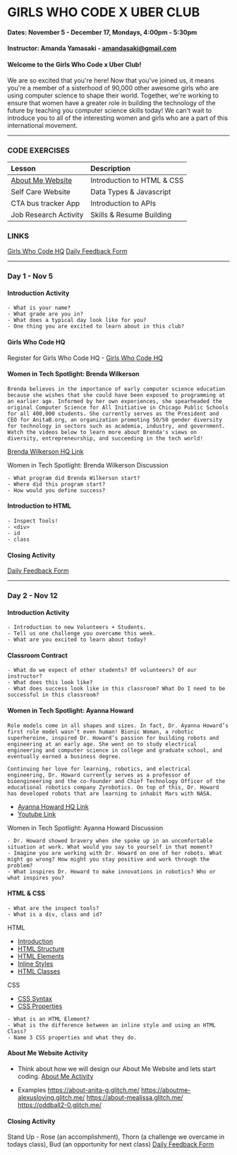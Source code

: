 # GIRLS WHO CODE X UBER CLUB

#### Dates: November 5 - December 17, Mondays, 4:00pm - 5:30pm
#### Instructor: Amanda Yamasaki - amandasaki@gmail.com

#### Welcome to the Girls Who Code x Uber Club!
We are so excited that you're here! Now that you've joined us, it means you're a member of a sisterhood of 90,000 other awesome girls who are using computer science to shape their world. Together, we're working to ensure that women have a greater role in building the technology of the future by teaching you computer science skills today! We can't wait to introduce you to all of the interesting women and girls who are a part of this international movement.  

***

### CODE EXERCISES

|Lesson|Description|
|:---|:---|
|[About Me Website](./1_lesson)| Introduction to HTML & CSS|
|Self Care Website| Data Types & Javascript|
|CTA bus tracker App| Introduction to APIs |
|Job Research Activity| Skills & Resume Building |

### LINKS

[Girls Who Code HQ](https://hq.girlswhocode.com/)
[Daily Feedback Form](https://goo.gl/forms/bXi68ieErootgVq73)

***

### Day 1 - Nov 5

#### Introduction Activity
```
- What is your name?
- What grade are you in?
- What does a typical day look like for you?
- One thing you are excited to learn about in this club?
```

#### Girls Who Code HQ
Register for Girls Who Code HQ - [Girls Who Code HQ](https://hq.girlswhocode.com/)

#### Women in Tech Spotlight: Brenda Wilkerson
```
Brenda believes in the importance of early computer science education because she wishes that she could have been exposed to programming at an earlier age. Informed by her own experiences, she spearheaded the original Computer Science for All Initiative in Chicago Public Schools for all 400,000 students. She currently serves as the President and CEO for AnitaB.org, an organization promoting 50/50 gender diversity for technology in sectors such as academia, industry, and government.
Watch the videos below to learn more about Brenda's views on diversity, entrepreneurship, and succeeding in the tech world!
```
[Brenda Wilkerson HQ Link](https://hq.girlswhocode.com/gwc/collection/clubs-inspire/set/clubs-education/activity/clubs18-women-in-tech-spotlight-brenda-darden-wilkerson)

Women in Tech Spotlight: Brenda Wilkerson Discussion
```
- What program did Brenda Wilkerson start?
- Where did this program start?
- How would you define success?
```

#### Introduction to HTML
```
- Inspect Tools!
- <div>
- id
- class
```

#### Closing Activity 
[Daily Feedback Form](https://goo.gl/forms/bXi68ieErootgVq73)

***

### Day 2 - Nov 12

#### Introduction Activity
```
- Introduction to new Volunteers + Students.
- Tell us one challenge you overcame this week. 
- What are you excited to learn about today?
```

#### Classroom Contract
```
- What do we expect of other students? Of volunteers? Of our instructor?
- What does this look like?
- What does success look like in this classroom? What Do I need to be successful in this classroom?
```

#### Women in Tech Spotlight: Ayanna Howard
```
Role models come in all shapes and sizes. In fact, Dr. Ayanna Howard’s first role model wasn’t even human! Bionic Woman, a robotic superheroine, inspired Dr. Howard’s passion for building robots and engineering at an early age. She went on to study electrical engineering and computer science in college and graduate school, and eventually earned a business degree.

Continuing her love for learning, robotics, and electrical engineering, Dr. Howard currently serves as a professor of bioengineering and the co-founder and Chief Technology Officer of the educational robotics company Zyrobotics. On top of this, Dr. Howard has developed robots that are learning to inhabit Mars with NASA.
```
- [Ayanna Howard HQ Link](https://hq.girlswhocode.com/gwc/collection/clubs-inspire/set/clubs-robotics-and-artificial-intelligence/activity/clubs18-women-in-tech-spotlight-ayanna-howard)
- [Youtube Link](https://www.youtube.com/watch?v=PSu52CAtpf8&feature=youtu.be)

Women in Tech Spotlight: Ayanna Howard Discussion
```
- Dr. Howard showed bravery when she spoke up in an uncomfortable situation at work. What would you say to yourself in that moment?
- Imagine you are working with Dr. Howard on one of her robots. What might go wrong? How might you stay positive and work through the problem?
- What inspires Dr. Howard to make innovations in robotics? Who or what inspires you?
```

#### HTML & CSS 
```
- What are the inspect tools?
- What is a div, class and id?
```
HTML 
- [Introduction](https://www.w3schools.com/html/html_intro.asp)
- [HTML Structure](https://www.w3schools.com/html/html_basic.asp)
- [HTML Elements](https://www.w3schools.com/html/html_elements.asp) 
- [Inline Styles](https://www.w3schools.com/html/html_styles.asp) 
- [HTML Classes](https://www.w3schools.com/html/html_classes.asp)

CSS
- [CSS Syntax](https://www.w3schools.com/css/css_syntax.asp)
- [CSS Properties](https://www.w3schools.com/cssref/)

```
- What is an HTML Element?
- What is the difference between an inline style and using an HTML Class?
- Name 3 CSS properties and what they do. 
```

#### About Me Website Activity
- Think about how we will design our About Me Website and lets start coding. 
[About Me Activity](./1_lesson)

- Examples
https://about-anita-g.glitch.me/
https://aboutme-alexusloving.glitch.me/
https://about-mealissa.glitch.me/
https://oddball2-0.glitch.me/


#### Closing Activity 
Stand Up - Rose (an accomplishment), Thorn (a challenge we overcame in todays class), Bud (an opportunity for next class)
[Daily Feedback Form](https://goo.gl/forms/bXi68ieErootgVq73)

